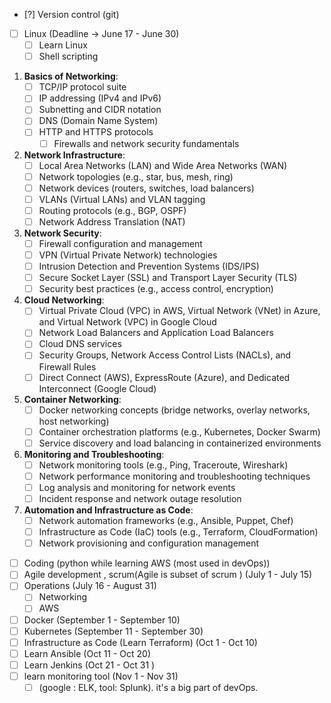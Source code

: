 - [?] Version control (git)
- [ ]  Linux (Deadline -> June 17 - June 30)
	- [ ] Learn Linux
	- [ ] Shell scripting
1. **Basics of Networking**:
    - [ ] TCP/IP protocol suite
    - [ ] IP addressing (IPv4 and IPv6)
    - [ ] Subnetting and CIDR notation
    - [ ] DNS (Domain Name System)
    - [ ] HTTP and HTTPS protocols
	    - [ ] Firewalls and network security fundamentals
1. **Network Infrastructure**:
    - [ ] Local Area Networks (LAN) and Wide Area Networks (WAN)
    - [ ] Network topologies (e.g., star, bus, mesh, ring)
    - [ ] Network devices (routers, switches, load balancers)
    - [ ] VLANs (Virtual LANs) and VLAN tagging
    - [ ] Routing protocols (e.g., BGP, OSPF)
    - [ ] Network Address Translation (NAT)
2. **Network Security**:
    - [ ] Firewall configuration and management
    - [ ] VPN (Virtual Private Network) technologies
    - [ ] Intrusion Detection and Prevention Systems (IDS/IPS)
    - [ ] Secure Socket Layer (SSL) and Transport Layer Security (TLS)
    - [ ] Security best practices (e.g., access control, encryption)
3. **Cloud Networking**:
    - [ ] Virtual Private Cloud (VPC) in AWS, Virtual Network (VNet) in Azure, and Virtual Network (VPC) in Google Cloud
    - [ ] Network Load Balancers and Application Load Balancers
    - [ ] Cloud DNS services
    - [ ] Security Groups, Network Access Control Lists (NACLs), and Firewall Rules
    - [ ] Direct Connect (AWS), ExpressRoute (Azure), and Dedicated Interconnect (Google Cloud)
4. **Container Networking**:
    - [ ] Docker networking concepts (bridge networks, overlay networks, host networking)
    - [ ] Container orchestration platforms (e.g., Kubernetes, Docker Swarm)
    - [ ] Service discovery and load balancing in containerized environments
5. **Monitoring and Troubleshooting**:
    - [ ] Network monitoring tools (e.g., Ping, Traceroute, Wireshark)
    - [ ] Network performance monitoring and troubleshooting techniques
    - [ ] Log analysis and monitoring for network events
    - [ ] Incident response and network outage resolution
6. **Automation and Infrastructure as Code**:
    - [ ] Network automation frameworks (e.g., Ansible, Puppet, Chef)
    - [ ] Infrastructure as Code (IaC) tools (e.g., Terraform, CloudFormation)
    - [ ] Network provisioning and configuration management
- [ ]  Coding (python while learning AWS  (most used in devOps))
- [ ]  Agile development , scrum(Agile is subset of scrum ) (July 1 - July 15)
- [ ]  Operations (July 16 - August 31)
	- [ ]  Networking
	- [ ]  AWS
- [ ] Docker (September 1 - September 10)
- [ ] Kubernetes (September 11 - September 30)
- [ ] Infrastructure as Code (Learn Terraform) (Oct 1 - Oct 10)
- [ ] Learn Ansible (Oct 11 - Oct 20)
- [ ] Learn Jenkins (Oct 21 - Oct 31 )
- [ ] learn monitoring tool  (Nov 1 - Nov 31)
	- [ ] (google : ELK, tool: Splunk). it's a big part of devOps.
